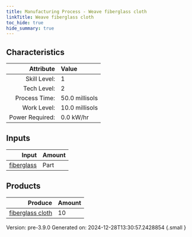 ```yaml
---
title: Manufacturing Process - Weave fiberglass cloth
linkTitle: Weave fiberglass cloth
toc_hide: true
hide_summary: true
---
```



## Characteristics

| Attribute      | Value |
|--------:|:------|
|Skill Level:|1|
|Tech Level:|2|
|Process Time:|50.0 millisols|
|Work Level:|10.0 millisols|
|Power Required:|0.0 kW/hr|

## Inputs

| Input      | Amount |
|--------:|:------|
|[fiberglass](/docs/definitions/part/fiberglass)|Part|1|

## Products


| Produce      | Amount |
|--------:|:------|
|[fiberglass cloth](/docs/definitions/part/fiberglass-cloth)|10|


Version: pre-3.9.0 Generated on: 2024-12-28T13:30:57.2428854
{.small }

